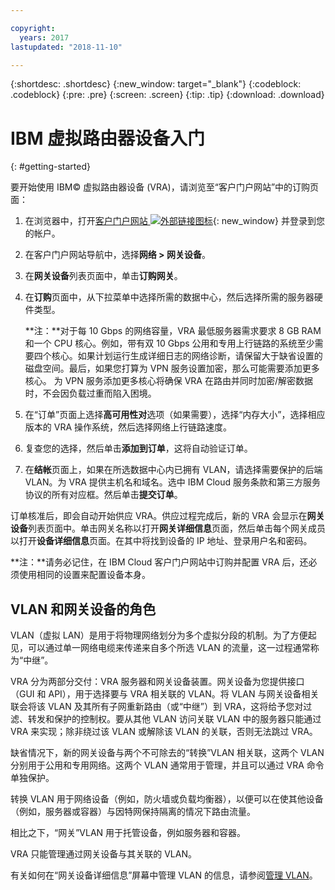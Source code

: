 ```yaml
---

copyright:
  years: 2017
lastupdated: "2018-11-10"

---
```


{:shortdesc: .shortdesc}
{:new_window: target="_blank"}
{:codeblock: .codeblock}
{:pre: .pre}
{:screen: .screen}
{:tip: .tip}
{:download: .download}


# IBM 虚拟路由器设备入门
{: #getting-started}

要开始使用 IBM© 虚拟路由器设备 (VRA)，请浏览至“客户门户网站”中的订购页面：

1. 在浏览器中，打开[客户门户网站 ![外部链接图标](../../icons/launch-glyph.svg "外部链接图标")](https://control.softlayer.com/){: new_window} 并登录到您的帐户。
2. 在客户门户网站导航中，选择**网络 > 网关设备**。
3. 在**网关设备**列表页面中，单击**订购网关**。
4. 在**订购**页面中，从下拉菜单中选择所需的数据中心，然后选择所需的服务器硬件类型。

    **注：**对于每 10 Gbps 的网络容量，VRA 最低服务器需求要求 8 GB RAM 和一个 CPU 核心。例如，带有双 10 Gbps 公用和专用上行链路的系统至少需要四个核心。如果计划运行生成详细日志的网络诊断，请保留大于缺省设置的磁盘空间。最后，如果您打算为 VPN 服务设置加密，那么可能需要添加更多核心。 为 VPN 服务添加更多核心将确保 VRA 在路由并同时加密/解密数据时，不会因负载过重而陷入困境。

5. 在“订单”页面上选择**高可用性对**选项（如果需要），选择“内存大小”，选择相应版本的 VRA 操作系统，然后选择网络上行链路速度。

6. 复查您的选择，然后单击**添加到订单**，这将自动验证订单。
7. 在**结帐**页面上，如果在所选数据中心内已拥有 VLAN，请选择需要保护的后端 VLAN。为 VRA 提供主机名和域名。选中 IBM Cloud 服务条款和第三方服务协议的所有对应框。然后单击**提交订单**。

订单核准后，即会自动开始供应 VRA。供应过程完成后，新的 VRA 会显示在**网关设备**列表页面中。单击网关名称以打开**网关详细信息**页面，然后单击每个网关成员以打开**设备详细信息**页面。在其中将找到设备的 IP 地址、登录用户名和密码。  

**注：**请务必记住，在 IBM Cloud 客户门户网站中订购并配置 VRA 后，还必须使用相同的设置来配置设备本身。

## VLAN 和网关设备的角色
VLAN（虚拟 LAN）是用于将物理网络划分为多个虚拟分段的机制。为了方便起见，可以通过单一网络电缆来传递来自多个所选 VLAN 的流量，这一过程通常称为“中继”。

VRA 分为两部分交付：VRA 服务器和网关设备装置。网关设备为您提供接口（GUI 和 API），用于选择要与 VRA 相关联的 VLAN。将 VLAN 与网关设备相关联会将该 VLAN 及其所有子网重新路由（或“中继”）到 VRA，这将给予您对过滤、转发和保护的控制权。要从其他 VLAN 访问关联 VLAN 中的服务器只能通过 VRA 来实现；除非绕过该 VLAN 或解除该 VLAN 的关联，否则无法跳过 VRA。

缺省情况下，新的网关设备与两个不可除去的“转换”VLAN 相关联，这两个 VLAN 分别用于公用和专用网络。这两个 VLAN 通常用于管理，并且可以通过 VRA 命令单独保护。

转换 VLAN 用于网络设备（例如，防火墙或负载均衡器），以便可以在使其他设备（例如，服务器或容器）与因特网保持隔离的情况下路由流量。

相比之下，“网关”VLAN 用于托管设备，例如服务器和容器。

VRA 只能管理通过网关设备与其关联的 VLAN。

有关如何在“网关设备详细信息”屏幕中管理 VLAN 的信息，请参阅[管理 VLAN](/docs/infrastructure/virtual-router-appliance?topic=virtual-router-appliance-managing-your-vlans)。
